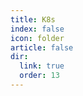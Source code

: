 ```yaml
---
title: K8s
index: false
icon: folder
article: false
dir:
  link: true
  order: 13
---
```


<Catalog />
